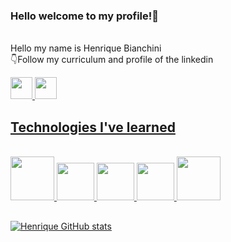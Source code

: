 
### Hello welcome to my profile!👋

<br>Hello my name is Henrique Bianchini<br>👇Follow my curriculum and profile of the linkedin
<div style="display: inline_block">
 <a href="https://drive.google.com/file/d/1K4KGIsDBAUR09sLO-on0tllL6f78bo-T/view?usp=sharing"><img width="35" src="https://cdn.icon-icons.com/icons2/1128/PNG/512/1486164753-121_79716.png"/>
 <a href="https://www.linkedin.com/in/henriquegbianchini/"><img width="35" src="https://imgur.com/nq1AaNz.png"/>
</div>

## Technologies I've learned

<div style="display: inline_block"><br>
  <img width="70" src="https://imgur.com/SQ1RQ8V.png" />
  <img width="60" src="https://imgur.com/jlGeLnJ.png" />
  <img width="60" src="https://imgur.com/bOejU29.png" />
  <img width="60" src="https://imgur.com/JRUvKDN.png" />
  <img width="70" src="https://imgur.com/K0eRXux.png" />
</div>

## 

![Henrique GitHub stats](https://github-readme-stats.vercel.app/api?username=henriquegbianchini&show_icons=true&heme_cobalt=radical)


